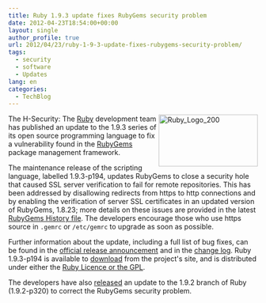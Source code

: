 ```yaml
---
title: Ruby 1.9.3 update fixes RubyGems security problem
date: 2012-04-23T18:54:00+00:00
layout: single
author_profile: true
url: 2012/04/23/ruby-1-9-3-update-fixes-rubygems-security-problem/
tags:
  - security
  - software
  - Updates
lang: en
categories: 
  - TechBlog
---
```

[<img title="Ruby_Logo_200" border="0" alt="Ruby_Logo_200" align="right" src="http://lh6.ggpht.com/-XjuMkY0_fdE/T5WeZPk8aeI/AAAAAAAAFnA/3WmBOsJbfKE/Ruby_Logo_200_thumb%25255B1%25255D.png?imgmax=800" width="200" height="105" />](http://lh5.ggpht.com/-Y4Of9qy8VeM/T5WeW01MjaI/AAAAAAAAFm4/oZYy1Tn6XpU/s1600-h/Ruby_Logo_200%25255B3%25255D.png)The H-Security: The [Ruby](http://www.ruby-lang.org/en/) development team has published an update to the 1.9.3 series of its open source programming language to fix a vulnerability found in the [RubyGems](http://rubygems.org/) package management framework. 

The maintenance release of the scripting language, labelled 1.9.3-p194, updates RubyGems to close a security hole that caused SSL server verification to fail for remote repositories. This has been addressed by disallowing redirects from https to http connections and by enabling the verification of server SSL certificates in an updated version of RubyGems, 1.8.23; more details on these issues are provided in the latest [RubyGems History file](https://github.com/rubygems/rubygems/blob/1.8/History.txt). The developers encourage those who use https source in `.gemrc` or `/etc/gemrc` to upgrade as soon as possible. 

Further information about the update, including a full list of bug fixes, can be found in the [official release announcement](http://www.ruby-lang.org/en/news/2012/04/20/ruby-1-9-3-p194-is-released/) and in the [change log](http://svn.ruby-lang.org/repos/ruby/tags/v1_9_3_194/ChangeLog). Ruby 1.9.3-p194 is available to [download](http://www.ruby-lang.org/en/downloads/) from the project's site, and is distributed under either the [Ruby Licence or the GPL](http://www.ruby-lang.org/en/LICENSE.txt). 

The developers have also [released](http://www.ruby-lang.org/en/news/2012/04/21/ruby-1-9-2-p320-is-released/) an update to the 1.9.2 branch of Ruby (1.9.2-p320) to correct the RubyGems security problem.